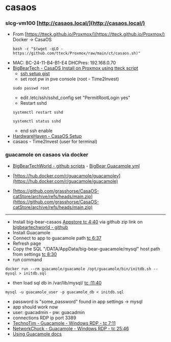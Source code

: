 # casaos

### slcg-vm100 [http://casaos.local/](http://casaos.local/)
- From [https://tteck.github.io/Proxmox/](https://tteck.github.io/Proxmox/) Docker -> CasaOS
	```
	bash -c "$(wget -qLO - https://github.com/tteck/Proxmox/raw/main/ct/casaos.sh)"
	```
- MAC: BC-24-11-B4-B1-E4 DHCPres: 192.168.0.70
- [BigBearTech - CasaOS Install on Proxmox using tteck script](https://www.youtube.com/watch?v=EF-b9VymLpc)
	- [ssh setup gist](https://gist.github.com/dragonfire1119/8962678cf914e88fe7cccb649c9f5236)
	- set root pw in pve console (root - Time2Invest)
	```
	sudo passwd root
	```
	- edit /etc/ssh/sshd_config set "PermitRootLogin yes"
	- Restart sshd
	```
	systemctl restart sshd
	```
	```
	systemctl status sshd
	```
	- end ssh enable
- [HardwareHaven - CasaOS Setup](https://www.youtube.com/watch?v=w44CypRO5l4)
- casaos - Time2Invest (user for terminal)

### guacamole on casaos via docker
- [BigBearTechWorld - github scripts](https://github.com/bigbeartechworld/big-bear-scripts) - [BigBear Guacamole yml](https://github.com/bigbeartechworld/big-bear-casaos/tree/master/Apps/guacamole)
- [https://hub.docker.com/r/guacamole/guacamolev](https://hub.docker.com/r/guacamole/guacamole)

- [https://github.com/grasshorse/CasaOS-catStore/archive/refs/heads/main.zip](https://github.com/grasshorse/CasaOS-catStore/archive/refs/heads/main.zip)
---

- Install big-bear-casaos [Appstore tc 4:40](https://youtu.be/6cu0kfP50Jg?t=270) via github zip link on [bigbeartechworld - github](https://github.com/bigbeartechworld/big-bear-casaos)
- Install Guacamole
- Connect to app to guacamole path [tc 6:37](https://youtu.be/6cu0kfP50Jg?t=397)
- Refresh page 
- Copy the SQL "/DATA/AppData/big-bear-guacamole/mysql" host path from settings [tc 8:30](https://youtu.be/6cu0kfP50Jg?t=510)
- run command
```
docker run --rm guacamole/guacamole /opt/guacamole/bin/initdb.sh --mysql > initdb.sql
```
- then load sql db in /var/lib/mysql/ [tc :11:40](https://youtu.be/6cu0kfP50Jg?t=700)
```
mysql -u guacamole_user -p guacamole_db < initdb.sql
```
- password is "some_password" found in app settings -> mysql
- app should work now
- user: guacadmin - pw: guacadmin
- connections RDP ip port 3389
- [TechnoTim - Guacamole - Windows RDP - tc 7:11](https://youtu.be/LWdxhZyHT_8?t=431)
- [NetworkChuck - Guacamole - Windows RDP - tc 25:46](https://youtu.be/gsvS2M5knOw?t=1546)
- [Using Guacamole docs](https://guacamole.apache.org/doc/gug/using-guacamole.html)


